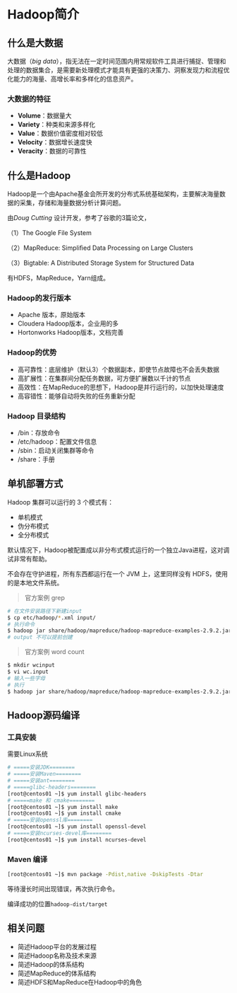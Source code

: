 # Hadoop简介

## 什么是大数据

大数据（*big data*），指无法在一定时间范围内用常规软件工具进行捕捉、管理和处理的数据集合，是需要新处理模式才能具有更强的决策力、洞察发现力和流程优化能力的海量、高增长率和多样化的信息资产。

### 大数据的特征

- **Volume**：数据量大
- **Variety**：种类和来源多样化
- **Value**：数据价值密度相对较低
- **Velocity**：数据增长速度快
- **Veracity**：数据的可靠性

## 什么是Hadoop

Hadoop是一个由Apache基金会所开发的分布式系统基础架构，主要解决海量数据的采集，存储和海量数据分析计算问题。

由*Doug Cutting* 设计开发，参考了谷歌的3篇论文，

（1）The Google File System

（2）MapReduce: Simpliﬁed Data Processing on Large Clusters

（3）Bigtable: A Distributed Storage System for Structured Data

有HDFS，MapReduce，Yarn组成。

### Hadoop的发行版本

- Apache 版本，原始版本
- Cloudera Hadoop版本，企业用的多
- Hortonworks Hadoop版本，文档完善

### Hadoop的优势

- 高可靠性：底层维护（默认3）个数据副本，即使节点故障也不会丢失数据
- 高扩展性：在集群间分配任务数据，可方便扩展数以千计的节点
- 高效性：在MapReduce的思想下，Hadoop是并行运行的，以加快处理速度
- 高容错性：能够自动将失败的任务重新分配

### Hadoop 目录结构

- /bin：存放命令
- /etc/hadoop：配置文件信息
- /sbin：启动关闭集群等命令
- /share：手册

## 单机部署方式

Hadoop 集群可以运行的 3 个模式有：

- 单机模式
- 伪分布模式
- 全分布模式

默认情况下，Hadoop被配置成以非分布式模式运行的一个独立Java进程，这对调试非常有帮助。

不会存在守护进程，所有东西都运行在一个 JVM 上，这里同样没有 HDFS，使用的是本地文件系统。

> 官方案例 grep

```bash
# 在文件安装路径下新建input
$ cp etc/hadoop/*.xml input/
# 执行命令
$ hadoop jar share/hadoop/mapreduce/hadoop-mapreduce-examples-2.9.2.jar grep input/ output 'dfs[a-z.]+'
# output 不可以提前创建
```

> 官方案例 word count

```bash
$ mkdir wcinput
$ vi wc.input
# 输入一些字母
# 执行
$ hadoop jar share/hadoop/mapreduce/hadoop-mapreduce-examples-2.9.2.jar wordcount wcinput/ wcoutput
```

## Hadoop源码编译

### 工具安装

需要Linux系统

```bash
# =====安装JDK========
# =====安装Maven========
# =====安装ant========
# =====glibc-headers========
[root@centos01 ~]$ yum install glibc-headers
# =====make 和 cmake========
[root@centos01 ~]$ yum install make
[root@centos01 ~]$ yum install cmake
# =====安装openssl库========
[root@centos01 ~]$ yum install openssl-devel
# =====安装ncurses-devel库========
[root@centos01 ~]$ yum install ncurses-devel
```

### Maven 编译

```bash
[root@centos01 ~]$ mvn package -Pdist,native -DskipTests -Dtar
```

等待漫长时间出现错误，再次执行命令。

编译成功的位置`hadoop-dist/target`

## 相关问题

- 简述Hadoop平台的发展过程
- 简述Hadoop名称及技术来源
- 简述Hadoop的体系结构
- 简述MapReduce的体系结构
- 简述HDFS和MapReduce在Hadoop中的角色